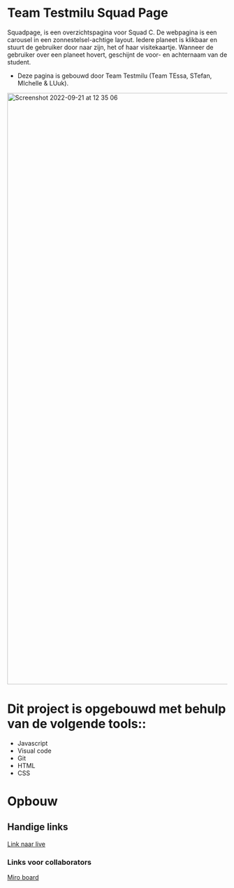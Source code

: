 # Team Testmilu Squad Page
Squadpage, is een overzichtspagina voor Squad C. De webpagina is een carousel in een zonnestelsel-achtige layout. Iedere planeet is klikbaar en stuurt de gebruiker door naar zijn, het of haar visitekaartje. Wanneer de gebruiker over een planeet hovert, geschijnt de voor- en achternaam van de student.
* Deze pagina is gebouwd door Team Testmilu (Team TEssa, STefan, MIchelle & LUuk).

<img width="1350" alt="Screenshot 2022-09-21 at 12 35 06" src="https://user-images.githubusercontent.com/106346778/191483245-f66a48d9-55f9-4e20-b584-06b36766ca46.png">





# Dit project is opgebouwd met behulp van de volgende tools::
* Javascript 
* Visual code
* Git
* HTML
* CSS

# Opbouw 






## Handige links

[Link naar live](https://testmilu.student.fdnd.nl/)

### Links voor collaborators
[Miro board](https://miro.com/welcomeonboard/QU9HeTF5OWxYUlhkYlREZTFMSDYxa3VZdUd4OExYVWZJdGdGUlh5OUNlczM3dlQyejRwVnB4UlNQSDhQM2JyaHwzNDU4NzY0NTMzMDY3NjQyODY5?share_link_id=330823329398)
